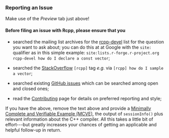 
### Reporting an Issue

Make use of the *Preview* tab just above!

#### Before filing an issue with Rcpp, please ensure that you

- searched the mailing list archives for the [rcpp-devel](https://lists.r-forge.r-project.org/cgi-bin/mailman/listinfo/rcpp-devel) list for the question you want to ask about; you can do this at at Google with the `site:` qualifier as in this simple example: `site:lists.r-forge.r-project.org rcpp-devel how do I declare a const vector`;

- searched the [StackOverflow](https://stackoverflow.com/) `[rcpp]` tag _e.g._ via `[rcpp] how do I sample a vector`;

- searched existing [GitHub issues](https://github.com/RcppCore/Rcpp/issues) which can be searched among open and closed ones;

- read the [Contributing](https://github.com/RcppCore/Rcpp/blob/master/Contributing.md) page for details on preferred reporting and style;

If you have the above, remove the text above and provide a [Minimally Complete and Verifiable Example (MCVE)](https://stackoverflow.com/help/minimal-reproducible-example), the output of `sessionInfo()` plus relevant information about the C++ compiler.  All this takes a little bit of effort---but greatly increases your chances of getting an applicable and helpful follow-up in return.
